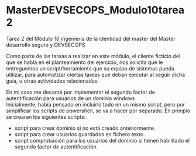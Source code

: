# MasterDEVSECOPS_Modulo10tarea2
Tarea 2 del Módulo 10 ingeniería de la identidad del master  del Master desarrollo seguro y DEVSECOPS<br>
<p>Como parte de las tareas a realizar en este módulo, el cliente ficticio del que se habla en el planteamiento del ejercicio, nos solicita que le entreguemos un script/herramienta que su equipo de sistemas pueda utilizar, para automatizar ciertas tareas que deban ejecutar al seguir dicha guía, u otras actividades relacionadas.</p>
<p></p>En mi caso me decanté por implementar el segundo factor de autentificación para usuarios de un dominio windows<br>
Inicialmente, había pensado en incluirlo todo en un mismo script, pero por simplificar los scripts de powershell, se va a hacer por separado. En prinipio se crearan los siguientes scripts:</p>
<ul>
  <li>script para crear dominio si no está creado anteriormente.</li>
  <li>script para crear usuarios guardados en fichero texto.</li>
  <li>script comprobación para los usuarios del dominio si tienen habilitado el segundo factor de autentificación.</li>
</ul>

